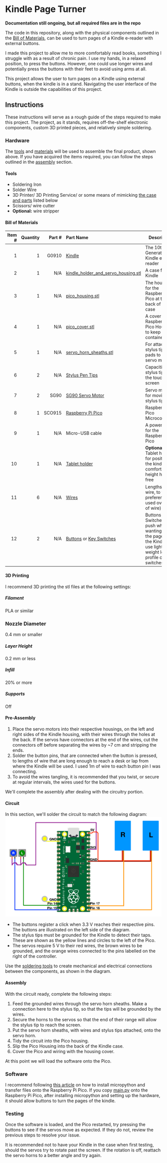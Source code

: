 # Kindle Page Turner

**Documentation still ongoing, but all required files are in the repo**

The code in this repository, along with the physical components outlined in the [Bill of Materials](#Bill-of-Materials), can be used to turn pages of a Kindle e-reader with external buttons.

I made this project to allow me to more comfortably read books, something I struggle with as a result of chronic pain. I use my hands, in a relaxed position, to press the buttons. However, one could use longer wires and potentially press the buttons with their feet to avoid using arms at all.

This project allows the user to turn pages on a Kindle using external buttons, when the kindle is in a stand.
Navigating the user interface of the Kindle is outside the capabilities of this project.

## Instructions
These instructions will serve as a rough guide of the steps required to make this project.
The project, as it stands, requires off-the-shelf electronic components, custom 3D printed pieces, and relatively simple soldering.

### Hardware
The [tools](#Tools) and [materials](#Bill-of-Materials) will be used to assemble the final product, shown above. If you have acquired the items required, you can follow the steps outlined in the [assembly](#Pre-Assembly) section.

#### Tools
- Soldering Iron
- Solder Wire
- 3D Printer/ 3D Printing Service/ or some means of mimicking [the case and parts](./stls/) listed below
- Scissors/ wire cutter
- **Optional:** wire stripper

#### Bill of Materials
Item # | Quantity | Part # | Part Name                                                                         | Description
------:|---------:|-------:|:----------------------------------------------------------------------------------|-------------
1      | 1        | G0910  | [Kindle](https://www.amazon.co.uk/dp/B07FQ4XCR1)                                  | The 10th Generation Kindle e-reader
2      | 1        | N/A    | [kindle_holder_and_servo_housing.stl](./stls/kindle_holder_and_servo_housing.stl) | A case for the Kindle
3      | 1        | N/A    | [pico_housing.stl](./stls/pico_housing.stl)                                       | The housing for the Raspberry Pi Pico at the back of the case
4      | 1        | N/A    | [pico_cover.stl](./stls/pico_cover.stl)                                           | A cover for the Raspberry Pi Pico Housing, to keep wires contained
5      | 1        | N/A    | [servo_horn_sheaths.stl](./stls/servo_horn_sheaths.stl)                           | For attaching stylus tips pads to the servo motors
6      | 2        | N/A    | [Stylus Pen Tips](https://www.ebay.ie/itm/174215638532)                           | Capacitive stylus tips for the touch screen
7      | 2        | SG90   | [SG90 Servo Motor](https://www.ebay.ie/itm/373323581713)                          | Servo motors for moving the stylus tips
8      | 1        | SCO915 | [Raspberry Pi Pico](https://www.raspberrypi.org/products/raspberry-pi-pico/)      | Raspberry Pi Pico Microcontroller
9      | 1        | N/A    | Micro-USB cable                                                                   | A power cable for the Raspberry Pi Pico
10     | 1        | N/A    | [Tablet holder](https://www.amazon.co.uk/gp/product/B074GNPSC7/)                  | **Optional:** Tablet holder for positioning the kindle at a comfortable height hands-free
11     | 6        | N/A    | [Wires](https://www.ebay.ie/itm/232901601951)                                     | Lengths of wire, to your preference (I used over 4 m of wire)
12     | 2        | N/A    | [Buttons](https://www.ebay.ie/itm/224192810260) or [Key Switches](https://splitkb.com/collections/switches-and-keycaps) | Buttons or Switches to push when wanting to turn the page on the Kindle — I use light-weight low-profile choc switches

#### 3D Printing
I recommend 3D printing the stl files at the following settings:
##### Filament
PLA or similar
### Nozzle Diameter
0.4 mm or smaller
##### Layer Height
0.2 mm or less
##### Infill
20% or more
##### Supports
Off

#### Pre-Assembly
1. Place the servo motors into their respective housings, on the left and right sides of the Kindle housing, with their wires through the holes at the back. If the servos have connectors at the end of the wires, cut the connectors off before separating the wires by ~7 cm and stripping the ends.
2. Solder the button pins, that are connected when the button is pressed, to lengths of wire that are long enough to reach a desk or lap from where the Kindle will be used. I used 1m of wire to each button pin I was connecting.
3. To avoid the wires tangling, it is recommended that you twist, or secure at regular intervals, the wires used for the buttons.

We'll complete the assembly after dealing with the circuitry portion.

#### Circuit
In this section, we'll solder the circuit to match the following diagram:
![Circuit Diagram](./images/kindle_page_turner_circuit.png)

- The buttons register a click when 3.3 V reaches their respective pins. The buttons are illustrated on the left side of the diagram.
- The stylus tips must be grounded for the Kindle to detect their taps. These are shown as the yellow lines and circles to the left of the Pico.
- The servos require 5 V to their red wires, the brown wires to be grounded, and the orange wires connected to the pins labelled on the right of the controller.

Use the [soldering tools](#Tools) to create mechanical and electrical connections between the components, as shown in the diagram.

#### Assembly
With the circuit ready, complete the following steps:
1. Feed the grounded wires through the servo horn sheaths. Make a connection here to the stylus tip, so that the tips will be grounded by the wires.
2. Secure the horns to the servos so that the end of their range will allow the stylus tip to reach the screen.
3. Put the servo horn sheaths, with wires and stylus tips attached, onto the servo horn.
4. Tidy the circuit into the Pico housing.
5. Slip the Pico Housing into the back of the Kindle case.
6. Cover the Pico and wiring with the housing cover.

At this point we will load the software onto the Pico.

### Software
I recommend following [this article](https://www.twilio.com/blog/programming-raspberry-pi-pico-microcontroller-micropython) on how to install micropython and transfer files onto the Raspberry Pi Pico.
If you copy [main.py](./main.py) onto the Raspberry Pi Pico, after installing micropython and setting up the hardware, it should allow buttons to turn the pages of the kindle.

### Testing
Once the software is loaded, and the Pico restarted, try pressing the buttons to see if the servos move as expected.
If they do not, review the previous steps to resolve your issue.

It is recommended not to have your Kindle in the case when first testing, should the servos try to rotate past the screen.
If the rotation is off, reattach the servo horns to a better angle and try again.


